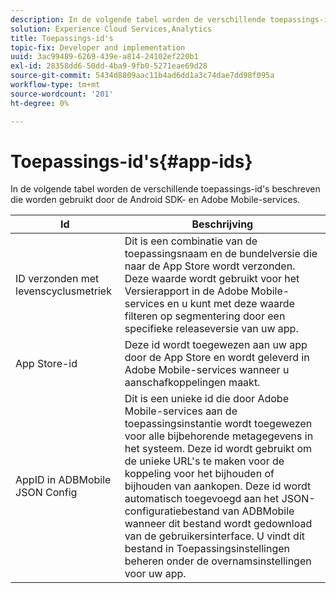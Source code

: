 ```yaml
---
description: In de volgende tabel worden de verschillende toepassings-id's beschreven die worden gebruikt door de Android SDK- en Adobe Mobile-services.
solution: Experience Cloud Services,Analytics
title: Toepassings-id's
topic-fix: Developer and implementation
uuid: 3ac99489-6269-439e-a814-24102ef220b1
exl-id: 28358dd6-50dd-4ba9-9fb0-5271eae69d28
source-git-commit: 5434d8809aac11b4ad6dd1a3c74dae7dd98f095a
workflow-type: tm+mt
source-wordcount: '201'
ht-degree: 0%

---
```


# Toepassings-id&#39;s{#app-ids}

In de volgende tabel worden de verschillende toepassings-id&#39;s beschreven die worden gebruikt door de Android SDK- en Adobe Mobile-services.

| Id | Beschrijving |
|--- |--- |
| ID verzonden met levenscyclusmetriek | Dit is een combinatie van de toepassingsnaam en de bundelversie die naar de App Store wordt verzonden. Deze waarde wordt gebruikt voor het Versierapport in de Adobe Mobile-services en u kunt met deze waarde filteren op segmentering door een specifieke releaseversie van uw app. |
| App Store-id | Deze id wordt toegewezen aan uw app door de App Store en wordt geleverd in Adobe Mobile-services wanneer u aanschafkoppelingen maakt. |
| AppID in ADBMobile JSON Config | Dit is een unieke id die door Adobe Mobile-services aan de toepassingsinstantie wordt toegewezen voor alle bijbehorende metagegevens in het systeem. Deze id wordt gebruikt om de unieke URL&#39;s te maken voor de koppeling voor het bijhouden of bijhouden van aankopen. Deze id wordt automatisch toegevoegd aan het JSON-configuratiebestand van ADBMobile wanneer dit bestand wordt gedownload van de gebruikersinterface. U vindt dit bestand in Toepassingsinstellingen beheren onder de overnamsinstellingen voor uw app. |
